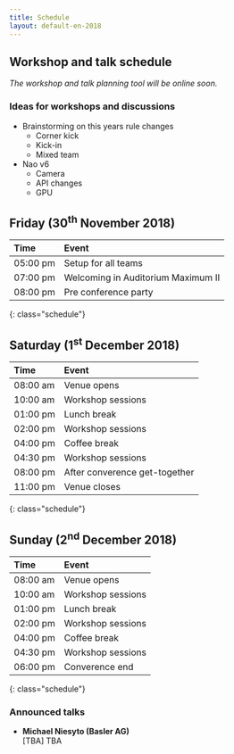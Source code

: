 ```yaml
---
title: Schedule
layout: default-en-2018
---
```


## Workshop and talk schedule

*The workshop and talk planning tool will be online soon.*

### Ideas for workshops and discussions  

- Brainstorming on this years rule changes
  - Corner kick
  - Kick-in
  - Mixed team
- Nao v6
  - Camera
  - API changes
  - GPU

## Friday (30<sup>th</sup> November 2018)

| Time     | Event                              |
| :------  | :-------                           |
| 05:00 pm | Setup for all teams                |
| 07:00 pm | Welcoming in Auditorium Maximum II |
| 08:00 pm | Pre conference party               |
{: class="schedule"}

## Saturday (1<sup>st</sup> December 2018)

| Time     | Event                         |
| :------  | :-------                      |
| 08:00 am | Venue opens                   |
| 10:00 am | Workshop sessions             |
| 01:00 pm | Lunch break                   |
| 02:00 pm | Workshop sessions             |
| 04:00 pm | Coffee break                  |
| 04:30 pm | Workshop sessions             |
| 08:00 pm | After converence get-together |
| 11:00 pm | Venue closes                  |
{: class="schedule"}

## Sunday (2<sup>nd</sup> December 2018)

| Time     | Event             |
| :------  | :-------          |
| 08:00 am | Venue opens       |
| 10:00 am | Workshop sessions |
| 01:00 pm | Lunch break       |
| 02:00 pm | Workshop sessions |
| 04:00 pm | Coffee break      |
| 04:30 pm | Workshop sessions |
| 06:00 pm | Converence end    |
{: class="schedule"}

### Announced talks

* **Michael Niesyto (Basler AG)**  
[TBA] TBA
